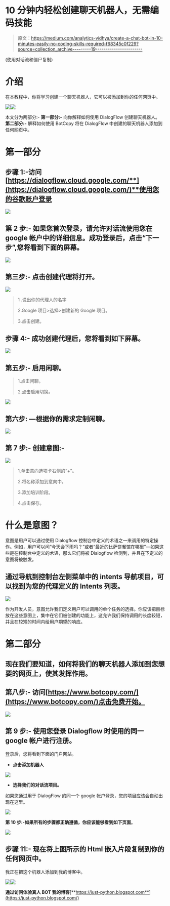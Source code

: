 # 10 分钟内轻松创建聊天机器人，无需编码技能

> 原文：<https://medium.com/analytics-vidhya/create-a-chat-bot-in-10-minutes-easily-no-coding-skills-required-f68345c0f229?source=collection_archive---------19----------------------->

(使用对话流和僵尸复制)

# 介绍

在本教程中，你将学习创建一个聊天机器人，它可以被添加到你的任何网页中。

![](img/bf199b594579614a3081d8d4e1b89f39.png)![](img/4da9fc8d9df05ad5983e21c03134b5a5.png)

本文分为两部分:-
**第一部分:-** 向你解释如何使用 DialogFlow 创建聊天机器人。
**第二部分:-** 解释如何使用 BotCopy 将在 DialogFlow 中创建的聊天机器人添加到任何网页中。

# **第一部分**

## **步骤 1:-访问**[**https://dialogflow.cloud.google.com/**](https://dialogflow.cloud.google.com/)**使用您的谷歌账户登录**

![](img/3ebd1c640cd3c066ca0e5677999dda21.png)

## **第 2 步:-** 如果您首次登录，请允许对话流使用您在 google 帐户中的详细信息。成功登录后，点击“下一步”,您将看到下面的屏幕。

![](img/181102d7688a4856ed4dc64b82c6f872.png)

## 第三步:- 点击创建代理将打开。

![](img/ed9e74c0ac1a413bea2589ded8d8b553.png)

> 1 .说出你的代理人的名字
> 
> 2.Google 项目>选择>创建新的 Google 项目。
> 
> 3.点击创建。

## **步骤 4:-** 成功创建代理后，您将看到如下屏幕。

![](img/081a1426be9756af1da6e48c3fd91ccc.png)

## **第五步:-** 启用闲聊。

> 1.点击闲聊。
> 
> 2.点击启用切换。

![](img/ff7a061eade0fca01993ea324f401960.png)

## **第六步:** —根据你的需求定制闲聊。

![](img/09119867c9cc35537423a377a12e528b.png)

## **第 7 步:-** 创建意图:-

![](img/b21ecc1f446114223c6cdf3c3aa1c462.png)

> 1.单击意向选项卡右侧的“+”。
> 
> 2.将名称添加到意向中。
> 
> 3.添加培训阶段。
> 
> 4.点击保存。

# 什么是意图？

意图是用户可以通过使用 Dialogflow 控制台中定义的术语之一来调用的特定操作。例如，用户可以问“今天会下雨吗？”或者“最近的比萨饼餐馆在哪里”—如果这些是在控制台中定义的术语，那么它们将被 Dialogflow 检测到，并且在下定义的意图将被触发。

## 通过导航到控制台左侧菜单中的 intents 导航项目，可以找到为您的代理定义的 Intents 列表。

![](img/203c5e2b8d8d03bdf0a15994c7afbb68.png)

作为开发人员，意图允许我们定义用户可以调用的单个任务的选择。你应该把目标放在这些意图上，集中在它们被创建的功能上，这允许我们保持调用的长度较短，并且在较短的时间内给用户期望的响应。

# 第二部分

## 现在我们要知道，如何将我们的聊天机器人添加到您想要的网页上，使其发挥作用。

## **第八步:-** 访问[https://www.botcopy.com/](https://www.botcopy.com/)点击免费开始。

![](img/38e7966fefca5532262245e36d677988.png)

## **第 9 步:-** 使用您登录 Dialogflow 时使用的同一 google 帐户进行注册。

登录后，您将看到下面的门户网站。

*   **点击添加机器人**

![](img/7a3df4199d0ebbaf9fd3b23cc5461b09.png)

*   **选择我们的对话流项目。**

如果您通过用于 DialogFlow 的同一个 google 帐户登录，您的项目应该会自动出现在这里。

![](img/1713679117d7ae18979cce57f03de808.png)

**第 10 步:-如果所有的步骤都正确遵循，你应该能够看到如下页面**。

![](img/306228984612ade46c3a4b908161bace.png)

## 步骤 11:- 现在将上图所示的 Html **嵌入片段**复制到你的任何网页中。

我正在把这个机器人添加到我的博客中。

![](img/4454d36f17a1387e13045be2589af37b.png)![](img/9b903245ef650cb2668842bb1d21da09.png)

**通过访问体验真人 BOT 我的博客**[**https://just-python.blogspot.com**](https://just-python.blogspot.com/)